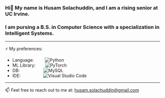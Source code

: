 ### Hi👋 My name is Husam Solachuddin, and I am a rising senior at UC Irvine.
### I am pursing a B.S. in Computer Science with a specialization in Intelligent Systems.

***
⚡ My preferences:
- Language:     &emsp;&emsp;&nbsp;![Python](https://img.shields.io/badge/python-3670A0?style=for-the-badge&logo=python&logoColor=ffdd54)
- ML Library:   &emsp;&emsp;![PyTorch](https://img.shields.io/badge/PyTorch-%23EE4C2C.svg?style=for-the-badge&logo=PyTorch&logoColor=white)
- DB:           &emsp;&emsp;&emsp;&emsp;&emsp;&nbsp;![MySQL](https://img.shields.io/badge/mysql-4479A1.svg?style=for-the-badge&logo=mysql&logoColor=white)
- IDE:          &emsp;&emsp;&emsp;&emsp;&emsp;![Visual Studio Code](https://img.shields.io/badge/Visual%20Studio%20Code-0078d7.svg?style=for-the-badge&logo=visual-studio-code&logoColor=white)

***
📫 Feel free to reach out to me at: husam.solachuddin@gmail.com

<!--
**Huspam/Huspam** is a ✨ _special_ ✨ repository because its `README.md` (this file) appears on your GitHub profile.

Here are some ideas to get you started:

- 🔭 I’m currently working on ...
- 🌱 I’m currently learning ...
- 👯 I’m looking to collaborate on ...
- 🤔 I’m looking for help with ...
- 💬 Ask me about ...
- 📫 How to reach me: ...
- 😄 Pronouns: ...
- ⚡ Fun fact: ...
-->
